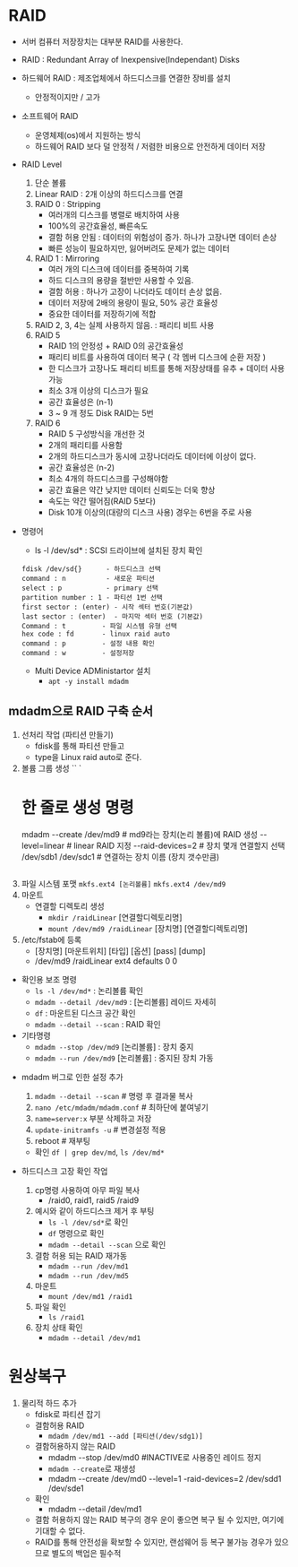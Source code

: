 # RAID
- 서버 컴퓨터 저장장치는 대부분 RAID를 사용한다.
- RAID : Redundant Array of Inexpensive(Independant) Disks
- 하드웨어 RAID : 제조업체에서 하드디스크를 연결한 장비를 설치
    - 안정적이지만 / 고가
- 소프트웨어 RAID 
    - 운영체제(os)에서 지원하는 방식
    - 하드웨어 RAID 보다 덜 안정적 / 저렴한 비용으로 안전하게 데이터 저장
- RAID Level
    1. 단순 볼륨
    2. Linear RAID : 2개 이상의 하드디스크를 연결
    3. RAID 0 : Stripping
        - 여러개의 디스크를 병렬로 배치하여 사용
        - 100%의 공간효율성, 빠른속도
        - 결함 허용 안됨 : 데이터의 위험성이 증가. 하나가 고장나면 데이터 손상
        - 빠른 성능이 필요하지만, 잃어버려도 문제가 없는 데이터
    4. RAID 1 : Mirroring
        - 여러 개의 디스크에 데이터를 중복하여 기록
        - 하드 디스크의 용량을 절반만 사용할 수 있음.
        - 결함 허용 : 하나가 고장이 나더라도 데이터 손상 없음.
        - 데이터 저장에 2배의 용량이 필요, 50% 공간 효율성
        - 중요한 데이터를 저장하기에 적합
    5. RAID 2, 3, 4는 실제 사용하지 않음. : 패리티 비트 사용
    6. RAID 5
        - RAID 1의 안정성 + RAID 0의 공간효율성
        - 패리티 비트를 사용하여 데이터 복구 ( 각 멤버 디스크에 순환 저장 )
        - 한 디스크가 고장나도 패리티 비트를 통해 저장상태를 유추 + 데이터 사용 가능
        - 최소 3개 이상의 디스크가 필요
        - 공간 효율성은 (n-1)
        - 3 ~ 9 개 정도 Disk RAID는 5번 
    7. RAID 6
        - RAID 5 구성방식을 개선한 것
        - 2개의 패리티를 사용함
        - 2개의 하드디스크가 동시에 고장나더라도 데이터에 이상이 없다.
        - 공간 효율성은 (n-2)
        - 최소 4개의 하드디스크를 구성해야함
        - 공간 효율은 약간 낮지만 데이터 신뢰도는 더욱 향상
        - 속도는 약간 떨어짐(RAID 5보다)
        - Disk 10개 이상의(대량의 디스크 사용) 경우는 6번을 주로 사용

- 명령어
    - ls -l /dev/sd* : SCSI 드라이브에 설치된 장치 확인

    ```
    fdisk /dev/sd{}      - 하드디스크 선택
    command : n          - 새로운 파티션
    select : p           - primary 선택
    partition number : 1 - 파티션 1번 선택
    first sector : (enter) - 시작 섹터 번호(기본값) 
    last sector : (enter)  - 마지막 섹터 번호 (기본값)
    Command : t         - 파일 시스템 유형 선택
    hex code : fd       - linux raid auto
    command : p         - 설정 내용 확인
    command : w         - 설정저장
    ```
    - Multi Device ADMinistartor 설치
        - `apt -y install mdadm`

## mdadm으로 RAID 구축 순서
1. 선처리 작업 (파티션 만들기)
    - fdisk를 통해 파티션 만들고
    - type을 Linux raid auto로 준다.
2. 볼륨 그룹 생성
    `` `
    # 한 줄로 생성 명령
    mdadm --create /dev/md9    # md9라는 장치(논리 볼륨)에 RAID 생성
    --level=linear             # linear RAID 지정
    --raid-devices=2           # 장치 몇개 연결할지 선택
    /dev/sdb1 /dev/sdc1        # 연결하는 장치 이름 (장치 갯수만큼)
    ```
3. 파일 시스템 포맷
    `mkfs.ext4 [논리볼륨]`
    `mkfs.ext4 /dev/md9`
4. 마운트
    - 연결할 디렉토리 생성
        - `mkdir /raidLinear` [연결할디렉토리명]
        - `mount /dev/md9 /raidLinear` [장치명] [연결할디렉토리명]
5. /etc/fstab에 등록
    - [장치명] [마운트위치] [타입] [옵션] [pass] [dump]
    - /dev/md9 /raidLinear ext4 defaults 0 0
* 확인용 보조 명령
    - `ls -l /dev/md*`  : 논리볼륨 확인
    - `mdadm --detail /dev/md9` : [논리볼륨] 레이드 자세히
    - `df` : 마운트된 디스크 공간 확인
    - `mdadm --detail --scan` : RAID 확인
* 기타명령
    - `mdadm --stop /dev/md9` [논리볼륨] : 장치 중지
    - `mdadm --run /dev/md9` [논리볼륨] : 중지된 장치 가동

- mdadm 버그로 인한 설정 추가
    1. `mdadm --detail --scan`    # 명령 후 결과물 복사
    2. `nano /etc/mdadm/mdadm.conf` #  최하단에 붙여넣기
    3. `name=server:x` 부분 삭제하고 저장
    4. `update-initramfs -u`  # 변경설정 적용
    5. reboot # 재부팅
    * 확인 `df | grep dev/md`, `ls /dev/md*`

- 하드디스크 고장 확인 작업
    1. cp명령 사용하여 아무 파일 복사
        - /raid0, raid1, raid5 /raid9
    2. 예시와 같이 하드디스크 제거 후 부팅
        - `ls -l /dev/sd*`로 확인
        - `df` 명령으로 확인
        - `mdadm --detail --scan` 으로 확인
    3. 결함 허용 되는 RAID 재가동
        - `mdadm --run /dev/md1`
        - `mdadm --run /dev/md5`
    4. 마운트
        - `mount /dev/md1 /raid1`
    5. 파일 확인
        - `ls /raid1`
    6. 장치 상태 확인
        - `mdadm --detail /dev/md1`

# 원상복구
1. 물리적 하드 추가
    - fdisk로 파티션 잡기
    - 결함허용 RAID
        - `mdadm /dev/md1 --add [파티션(/dev/sdg1)]`
    - 결함허용하지 않는 RAID
        - mdadm --stop /dev/md0     #INACTIVE로 사용중인 레이드 정지
        - `mdadm --create`로 재생성
        - mdadm --create /dev/md0 --level=1 -raid-devices=2 /dev/sdd1 /dev/sde1 
    - 확인
        - mdadm --detail /dev/md1
    - 결함 허용하지 않는 RAID 복구의 경우 운이 좋으면 복구 될 수 있지만, 여기에 기대할 수 없다.
    - RAID를 통해 안전성을 확보할 수 있지만, 랜섬웨어 등 복구 불가능 경우가 있으므로 별도의 백업은 필수적
